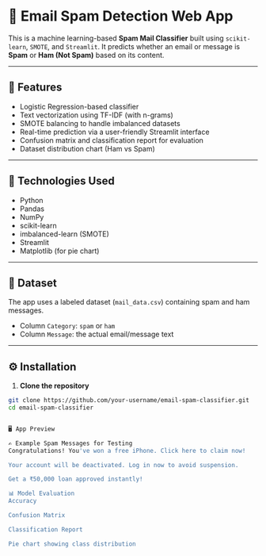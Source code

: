 # 📧 Email Spam Detection Web App

This is a machine learning-based **Spam Mail Classifier** built using `scikit-learn`, `SMOTE`, and `Streamlit`. It predicts whether an email or message is **Spam** or **Ham (Not Spam)** based on its content.

---

## 🚀 Features

- Logistic Regression-based classifier
- Text vectorization using TF-IDF (with n-grams)
- SMOTE balancing to handle imbalanced datasets
- Real-time prediction via a user-friendly Streamlit interface
- Confusion matrix and classification report for evaluation
- Dataset distribution chart (Ham vs Spam)

---

## 🧠 Technologies Used

- Python
- Pandas
- NumPy
- scikit-learn
- imbalanced-learn (SMOTE)
- Streamlit
- Matplotlib (for pie chart)

---

## 📂 Dataset

The app uses a labeled dataset (`mail_data.csv`) containing spam and ham messages.

- Column `Category`: `spam` or `ham`
- Column `Message`: the actual email/message text

---

## ⚙️ Installation

1. **Clone the repository**
```bash
git clone https://github.com/your-username/email-spam-classifier.git
cd email-spam-classifier


🖥️ App Preview

✍️ Example Spam Messages for Testing
Congratulations! You've won a free iPhone. Click here to claim now!

Your account will be deactivated. Log in now to avoid suspension.

Get a ₹50,000 loan approved instantly!

📊 Model Evaluation
Accuracy

Confusion Matrix

Classification Report

Pie chart showing class distribution

